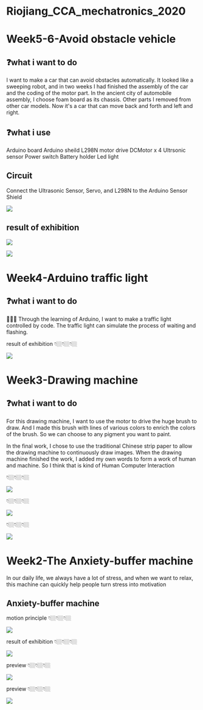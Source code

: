 # Riojiang_CCA_mechatronics_2020
# 
# Week5-6-Avoid obstacle vehicle

## ❓what i want to do 
I want to make a car that can avoid obstacles automatically. It looked like a sweeping robot, and in two weeks I had finished the assembly of the car and the coding of the motor part. In the ancient city of automobile assembly, I choose foam board as its chassis. Other parts I removed from other car models. Now it's a car that can move back and forth and left and right.

## ❓what i use
Arduino board 
Arduino sheild 
L298N motor drive 
DCMotor x 4
Ultrsonic sensor
Power switch 
Battery holder
Led light 

## Circuit 
Connect the Ultrasonic Sensor, Servo, and L298N to the Arduino Sensor Shield

<p align="center">
</p >
<img src = "./week5-6/circuit.png">

##  result of exhibition
<p align="center">
</p >
<img src = "./week5-6/preview.JPG">

<p align="center">
</p >
<img src = "./week5-6/preview2.JPG">

# 
# 
# 
# 
# 
# 

# Week4-Arduino traffic light

## ❓what i want to do 
🚥🚥🚥
Through the learning of Arduino, I want to make a traffic light controlled by code. The traffic light can simulate the process of waiting and flashing.

result of exhibition
👇🏼👇🏼👇🏼
<p align="center">
</p >
<img src = "./week4/traffic_light/traffic%20light%20.gif">

# 
# 
# 
# 
# 
# 
# 

# Week3-Drawing machine

## ❓what i want to do 
For this drawing machine, I want to use the motor to drive the huge brush to draw. And I made this brush with lines of various colors to enrich the colors of the brush. So we can choose to any pigment you want to paint.

In the final work, I chose to use the traditional Chinese strip paper to allow the drawing machine to continuously draw images. When the drawing machine finished the work, I added my own words to form a work of human and machine. So I think that is kind of Human Computer Interaction

👇🏼👇🏼👇🏼
<p align="center">
</p >
<img src = "./week3/demo.gif">

👇🏼👇🏼👇🏼
<p align="center">
</p >
<img src = "./week3/preview1.png">


👇🏼👇🏼👇🏼
<p align="center">
</p >
<img src = "./week3/preview2.png">

# 
# 
# 
# 
# 
# 
# 

# Week2-The Anxiety-buffer machine
In our daily life, we always have a lot of stress, and when we want to relax, this machine can quickly help people turn stress into motivation


## Anxiety-buffer machine

motion principle
👇🏼👇🏼👇🏼
<p align="center">
</p >
<img src = "./week2/The%20Anxiety-buffer.gif">


result of exhibition
👇🏼👇🏼👇🏼
<p align="center">
</p >
<img src = "./week2/The%20Anxiety-buffer2.gif">

preview
👇🏼👇🏼👇🏼
<p align="center">
</p >
<img src = "./week2/preview.JPG">


preview
👇🏼👇🏼👇🏼
<p align="center">
</p >
<img src = "./week2/preview2.JPG">

